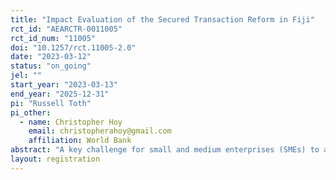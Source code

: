 ```yaml
---
title: "Impact Evaluation of the Secured Transaction Reform in Fiji"
rct_id: "AEARCTR-0011005"
rct_id_num: "11005"
doi: "10.1257/rct.11005-2.0"
date: "2023-03-12"
status: "on_going"
jel: ""
start_year: "2023-03-13"
end_year: "2025-12-31"
pi: "Russell Toth"
pi_other:
  - name: Christopher Hoy
    email: christopherahoy@gmail.com
    affiliation: World Bank
abstract: "A key challenge for small and medium enterprises (SMEs) to access finance in many countries is that financial services laws make it costly and inefficient for financial institutions to accept anything other land and buildings as collateral for loans. This particularly excludes SMEs from accessing finance because they are less likely to hold secure title to such assets. A "secured transaction reform" (STR) can create a new legal framewok that removes these barriers to financing for SMEs, expanding the ist of acceptable collateral to include movable collateral such as vehicles, inventory, equipment, and receivables. We evaluate the impacts of an STR in Fiji using a randomized encouragement design. The evaluation will measure immediate outcomes of the reform such as the number of businesses getting access to credit, and the amount of credit that businesses access. It will also measure ‘downstream’ outcomes such as investment in assets and labor, revenue, profitability, and creation of new businesses. The findings will assist governments around the world in designing similar reforms to improve SMEs’ access to credit and support private sector development."
layout: registration
---
```


